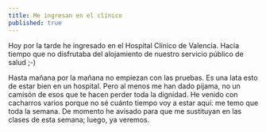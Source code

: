 ```yaml
---
title: Me ingresan en el clínico
published: true
---
```


Hoy por la tarde he ingresado en el Hospital Clínico de Valencia. Hacía tiempo que no disfrutaba del alojamiento de nuestro servicio público de salud ;-)

Hasta mañana por la mañana no empiezan con las pruebas. Es una lata esto de estar bien en un hospital. Pero al menos me han dado pijama, no un camisón de esos que te hacen perder toda la dignidad. He venido con cacharros varios porque no sé cuánto tiempo voy a estar aquí: me temo que toda la semana. De momento he avisado para que me sustituyan en las clases de esta semana; luego, ya veremos.
